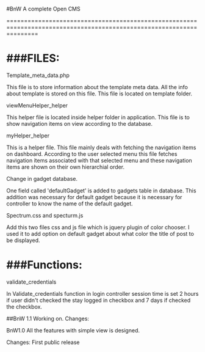 #BnW
A complete Open CMS

=====================================================================================================================

###FILES:
=====================================================================================================================
Template_meta_data.php

This file is to store information about the template meta data. All the info about template is stored on this file. This file is located on template folder. 

viewMenuHelper_helper

This helper file is located inside helper folder in application. This file is to show navigation items on view according to the database.

myHelper_helper

This is a helper file. This file mainly deals with fetching the navigation items on dashboard. According to the user selected menu this file fetches navigation items associated with that selected menu and these navigation items are shown on their own hierarchial order.

Change in gadget database.

One field called 'defaultGadget' is added to gadgets table in database. This addition was necessary for default gadget because it is necessary for controller to know the name of the default gadget.

Spectrum.css and specturm.js

Add this two files css and js file which is jquery plugin of color chooser. I used it to add option on default gadget about what color the title of post to be displayed.


###Functions:
=====================================================================================================================
validate_credentials

In Validate_credentials function in login controller session time is set 2 hours if user didn't checked the stay logged in checkbox and 7 days if checked the checkbox.

##BnW 1.1 
Working on. 
Changes: 




BnW1.0
All the features with simple view is designed. 

Changes: First public release 




